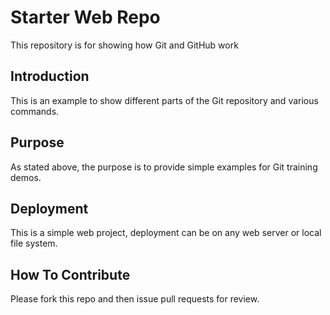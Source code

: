 # Starter Web Repo

This repository is for showing how Git and GitHub work

## Introduction

This is an example to show different parts of the Git repository and various commands.

## Purpose

As stated above, the purpose is to provide simple examples for Git training demos.

## Deployment

This is a simple web project, deployment can be on any web server or local file system.

## How To Contribute

Please fork this repo and then issue pull requests for review.